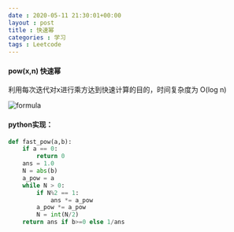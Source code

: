 ```yaml
---
date : 2020-05-11 21:30:01+00:00
layout : post
title : 快速幂
categories : 学习
tags : Leetcode
---
```


#### pow(x,n) 快速幂

利用每次迭代对x进行乘方达到快速计算的目的，时间复杂度为 O(log n)

![formula](https://raw.githubusercontent.com/blue-milk/blue-milk.github.io/master/assets/img1.png)



#### python实现：

```python
def fast_pow(a,b):
    if a == 0:
        return 0
    ans = 1.0
    N = abs(b)
    a_pow = a
    while N > 0:
        if N%2 == 1:
            ans *= a_pow
        a_pow *= a_pow
        N = int(N/2)
    return ans if b>=0 else 1/ans

```



        


